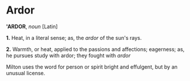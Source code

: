 # Ardor

**'ARDOR**, _noun_ \[Latin\]

**1.** Heat, in a literal sense; as, the _ardor_ of the sun's rays.

**2.** Warmth, or heat, applied to the passions and affections; eagerness; as, he pursues study with ardor; they fought with _ardor_

Milton uses the word for person or spirit bright and effulgent, but by an unusual license.